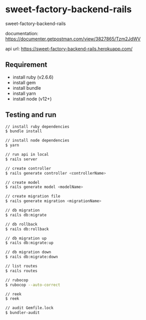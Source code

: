 # sweet-factory-backend-rails

sweet-factory-backend-rails

documentation: <https://documenter.getpostman.com/view/3827865/Tzm2JdWV>

api url: <https://sweet-factory-backend-rails.herokuapp.com/>

## Requirement

- install ruby (v2.6.6)
- install gem
- install bundle
- install yarn
- install node (v12+)

## Testing and run

```zsh
// install ruby dependencies
$ bundle install

// install node dependencies
$ yarn

// run api in local
$ rails server

// create controller
$ rails generate controller <controllerName>

// create model
$ rails generate model <modelName>

// create migration file
$ rails generate migration <migrationName>

// db migration
$ rails db:migrate

// db rollback
$ rails db:rollback

// db migration up
$ rails db:migrate:up

// db migration down
$ rails db:migrate:down

// list routes
$ rails routes

// rubocop
$ rubocop --auto-correct

// reek
$ reek

// audit Gemfile.lock
$ bundler-audit
```